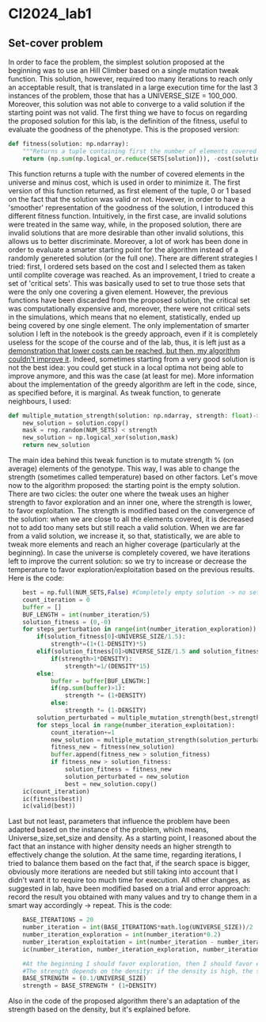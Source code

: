 # CI2024_lab1
## Set-cover problem

In order to face the problem, the simplest solution proposed at the beginning was to use an Hill Climber based on a single mutation tweak function. This solution, however, required too many iterations to reach only an acceptable result, that is translated in a large execution time for the last 3 instances of the problem, those that has a UNIVERSE_SIZE = 100_000. Moreover, this solution was not able to converge to a valid solution if the starting point was not valid.
The first thing we have to focus on regarding the proposed solution for this lab, is the definition of the fitness, useful to evaluate the goodness of the phenotype. This is the proposed version:
```python
def fitness(solution: np.ndarray):
    """Returns a tuple containing first the number of elements covered by the solution and then the cost    of the solution (negative->to be maximized)"""
    return (np.sum(np.logical_or.reduce(SETS[solution])), -cost(solution))
```
This function returns a tuple with the number of covered elements in the universe and minus cost, which is used in order to minimize it. The first version of this function returned, as first element of the tuple, 0 or 1 based on the fact that the solution was valid or not. However, in order to have a 'smoother' representation of the goodness of the solution, I introduced this different fitness function.
Intuitively, in the first case, are invalid solutions were treated in the same way, while, in the proposed solution, there are invalid solutions that are more desirable than other invalid solutions, this allows us to better discriminate. 
Moreover, a lot of work has been done in order to evaluate a smarter starting point for the algorithm instead of a randomly genereted solution (or the full one).
There are different strategies I tried: first, I ordered sets based on the cost and I selected them as taken until complite coverage was reached. As an improvement, I tried to create a set of 'critical sets'. This was basically used to set to true those sets that were the only one covering a given element. However, the previous functions have been discarded from the proposed solution, the critical set was computationally expensive and, moreover, there were not critical sets in the simulations, which means that no element, statistically, ended up being covered by one single element.
The only implementation of smarter solution I left in the notebook is the greedy approach, even if it is completely useless for the scope of the course and of the lab, thus, it is left just as a <u>demonstration that lower costs can be reached, but then, my algorithm couldn't improve it</u>.
Indeed, sometimes starting from a very good solution is not the best idea: you could get stuck in a local optima not being able to improve anymore, and this was the case (at least for me).
More information about the implementation of the greedy algorithm are left in the code, since, as specified before, it is marginal. As tweak function, to generate neighbours, I used: 
```python
def multiple_mutation_strength(solution: np.ndarray, strength: float)->np.ndarray:  
    new_solution = solution.copy()
    mask = rng.random(NUM_SETS) < strength
    new_solution = np.logical_xor(solution,mask)
    return new_solution
```
The main idea behind this tweak function is to mutate strength % (on average) elements of the genotype. This way, I was able to change the strength (sometimes called temperature) based on other factors. 
Let's move now to the algorithm proposed: 
the starting point is the empty solution. There are two cicles: the outer one where the tweak uses an higher strength to favor exploration and an inner one, where the strength is lower, to favor exploitation.
The strength is modified based on the convergence of the solution: when we are close to all the elements covered, it is decreased not to add too many sets but still reach a valid solution. When we are far from a valid solution, we increase it, so that, statistically, we are able to tweak more elements and reach an higher coverage (particularly at the beginning). In case the universe is completely covered, we have iterations left to improve the current solution: so we try to increase or decrease the temperature to favor exploration/exploitation based on the previous results. Here is the code: 
```python
    best = np.full(NUM_SETS,False) #Completely empty solution -> no set selected
    count_iteration = 0
    buffer = []
    BUF_LENGTH = int(number_iteration/5)
    solution_fitness = (0,-0)
    for steps_perturbation in range(int(number_iteration_exploration)):
        if(solution_fitness[0]<UNIVERSE_SIZE/1.5):
            strength*=(1+(1-DENSITY)*5)
        elif(solution_fitness[0]>UNIVERSE_SIZE/1.5 and solution_fitness[0]<UNIVERSE_SIZE):
            if(strength>1*DENSITY):
                strength*=1/(DENSITY*15)
        else:
            buffer = buffer[BUF_LENGTH:]
            if(np.sum(buffer)>1):
                strength *= (1+DENSITY)
            else:
                strength *= (1-DENSITY)
        solution_perturbated = multiple_mutation_strength(best,strength*4) #a huge mutation->exploration
        for steps_local in range(number_iteration_exploitation):
            count_iteration+=1
            new_solution = multiple_mutation_strength(solution_perturbated,strength) 
            fitness_new = fitness(new_solution)
            buffer.append(fitness_new > solution_fitness)
            if fitness_new > solution_fitness:
                solution_fitness = fitness_new
                solution_perturbated = new_solution
                best = new_solution.copy()
    ic(count_iteration)
    ic(fitness(best))
    ic(valid(best))
```
Last but not least, parameters that influence the problem have been adapted based on the instance of the problem, which means, Universe_size,set_size and density. As a starting point, I reasoned about the fact that an instance with higher density needs an higher strength to effectively change the solution. At the same time, regarding iterations, I tried to balance them based on the fact that, if the search space is bigger, obviously more iterations are needed but still taking into account that I didn't want it to require too much time for execution. All other changes, as suggested in lab, have been modified based on a trial and error approach: record the result you obtained with many values and try to change them in a smart way accordingly -> repeat. This is the code: 
```python
    BASE_ITERATIONS = 20
    number_iteration = int(BASE_ITERATIONS*math.log(UNIVERSE_SIZE))/2
    number_iteration_exploration = int(number_iteration*0.2)
    number_iteration_exploitation = int(number_iteration - number_iteration_exploration)
    ic(number_iteration, number_iteration_exploration, number_iteration_exploitation)

    #At the beginning I should favor exploration, then I should favor exploitation
    #The strength depends on the density: if the density is high, the solution is less sensitive to small changes
    BASE_STRENGTH = (0.1/UNIVERSE_SIZE)
    strength = BASE_STRENGTH * (1+DENSITY)
```
Also in the code of the proposed algorithm there's an adaptation of the strength based on the density, but it's explained before. 